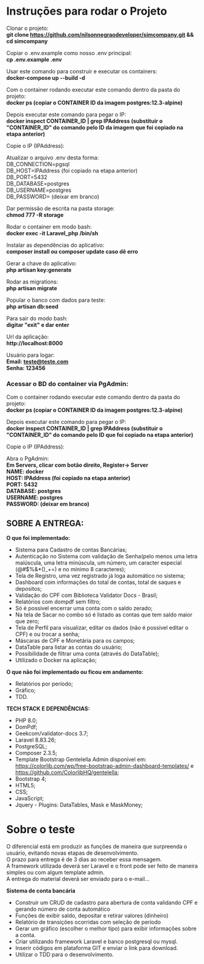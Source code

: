 # Instruções para rodar o Projeto

Clonar o projeto:<br>
**git clone https://github.com/nilsonnegraodeveloper/simcompany.git && cd simcompany**

Copiar o .env.example como nosso .env principal:<br>
**cp .env.example .env**

Usar este comando para construir e executar os containers:<br>
**docker-compose up --build -d**

Com o container rodando executar este comando dentro da pasta do projeto:<br>
**docker ps (copiar o CONTAINER ID da imagem postgres:12.3-alpine)**

Depois executar este comando para pegar o IP:<br>
**docker inspect CONTAINER_ID | grep IPAddress (substituir o "CONTAINER_ID" do comando pelo ID da imagem que foi copiado na etapa anterior)**

Copie o IP (IPAddress):<br>

Atualizar o arquivo .env desta forma:<br>
DB_CONNECTION=pgsql<br>
DB_HOST=IPAddress (foi copiado na etapa anterior)<br>
DB_PORT=5432<br>
DB_DATABASE=postgres<br>
DB_USERNAME=postgres<br>
DB_PASSWORD= (deixar em branco)<br>

Dar permissão de escrita na pasta storage:<br>
**chmod 777 -R storage**

Rodar o container em modo bash:<br>
**docker exec -it Laravel_php /bin/sh**

Instalar as dependências do aplicativo:<br>
**composer install ou composer update caso dê erro**

Gerar a chave do aplicativo:<br>
**php artisan key:generate**

Rodar as migrations:<br>
**php artisan migrate**

Popular o banco com dados para teste:<br>
**php artisan db:seed**

Para sair do modo bash:<br>
**digitar "exit" e dar enter**

Url da aplicação:<br>
**http://localhost:8000**

Usuário para logar:<br>
**Email: teste@teste.com**<br>
**Senha: 123456**

### Acessar o BD do container via PgAdmin:
Com o container rodando executar este comando dentro da pasta do projeto:<br>
**docker ps (copiar o CONTAINER ID da imagem postgres:12.3-alpine)**

Depois executar este comando para pegar o IP:<br>
**docker inspect CONTAINER_ID | grep IPAddress (substituir o "CONTAINER_ID" do comando pelo ID que foi copiado na etapa anterior)**

Copie o IP (IPAddress):<br>

Abra o PgAdmin:<br>
**Em Servers, clicar com botão direito, Register-> Server**<br>
**NAME: docker**<br>
**HOST: IPAddress (foi copiado na etapa anterior)**<br>
**PORT: 5432**<br>
**DATABASE: postgres**<br>
**USERNAME: postgres**<br>
**PASSWORD: (deixar em branco)**<br>

## SOBRE A ENTREGA:
**O que foi implementado:**
- Sistema para Cadastro de contas Bancárias;
- Autenticação no Sistema com validação de Senha(pelo menos uma letra maiúscula, uma letra minúscula, um número, um caracter especial (@#$%&*()_+=) e no mínimo 8 caracteres);
- Tela de Registro, uma vez registrado já loga automático no sistema;
- Dashboard com informações do total de contas, total de saques e depositos;
- Validação do CPF com Biblioteca Validator Docs - Brasil;
- Relatórios com dompdf sem filtro;
- Só é possivel encerrar uma conta com o saldo zerado;
- Na tela de Sacar no combo só é listado as contas que tem saldo maior que zero;
- Tela de Perfil para visualizar, editar os dados (não é possível editar o CPF) e ou trocar a senha;
- Máscaras de CPF e Monetária para os campos;
- DataTable para listar as contas do usuário;
- Possibilidade de filtrar uma conta (através do DataTable);
- Utilizado o Docker na aplicação;

**O que não foi implementado ou ficou em andamento:**
 - Relatórios por período;
 - Gráfico;
 - TDD.

**TECH STACK E DEPENDÊNCIAS:**
- PHP 8.0;
- DomPdf;
- Geekcom/validator-docs 3.7;
- Laravel 8.83.26;
- PostgreSQL;
- Composer 2.3.5;
- Template Bootstrap Gentelella Admin disponível em: https://colorlib.com/wp/free-bootstrap-admin-dashboard-templates/ e https://github.com/ColorlibHQ/gentelella; 
- Bootstrap 4; 
- HTML5; 
- CSS; 
- JavaScript; 
- Jquery - Plugins: DataTables, Mask e MaskMoney;

# Sobre o teste<br>
O diferencial está em produzir as funções de maneira que surpreenda o usuário, evitando novas etapas de desenvolvimento.<br>
O prazo para entrega é de 3 dias ao receber essa mensagem.<br>
A framework utilizada deverá ser Laravel e o front pode ser feito de maneira simples ou com algum template admin.<br>
A entrega do material deverá ser enviado para o e-mail...<br>

**Sistema de conta bancária**<br>
- Construir um CRUD de cadastro para abertura de conta validando CPF e gerando número de conta automático
- Funções de exibir saldo, depositar e retirar valores (dinheiro)
- Relatório de transições ocorridas com seleção de período
- Gerar um gráfico (escolher o melhor tipo) para exibir informações sobre a conta.
- Criar utilizando framework Laravel e banco postgresql ou mysql.
- Inserir códigos em plataforma GIT e enviar o link para download.
- Utilizar o TDD para o desenvolvimento.
